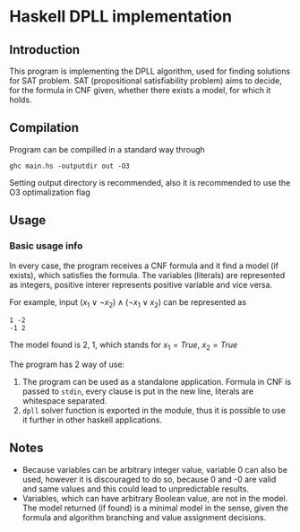 # Haskell DPLL implementation
## Introduction

This program is implementing the DPLL algorithm, used for finding solutions for SAT problem.
SAT (propositional satisfiability problem) aims to decide, for the formula in CNF given, whether
there exists a model, for which it holds.

## Compilation

Program can be compilled in a standard way through 

```
ghc main.hs -outputdir out -O3
```
Setting output directory is recommended, also it is recommended to use the O3 optimalization flag

## Usage

### Basic usage info
In every case, the program receives a CNF formula and it find a model (if exists), which satisfies the formula.
The variables (literals) are represented as integers, positive interer represents positive variable and vice versa.

For example, input $(x_1 \vee \neg x_2) \wedge (\neg x_1 \vee x_2)$ can be represented as 

```
1 -2
-1 2
```
The model found is 2, 1, which stands for $x_1 = True$, $x_2 = True$

The program has 2 way of use: 
1.  The program can be used as a standalone application. Formula in CNF is passed to `stdin`, every clause is put in the new line, 
    literals are whitespace separated.
2. `dpll` solver function is exported in the module, thus it is possible to use it further in other haskell applications.

## Notes
- Because variables can be arbitrary integer value, variable 0 can also be used, however it is discouraged to do so,
    because 0 and -0 are valid and same values and this could lead to unpredictable results.
- Variables, which can have arbitrary Boolean value, are not in the model. The model returned (if found)
    is a minimal model in the sense, given the formula and algorithm branching and value assignment decisions. 